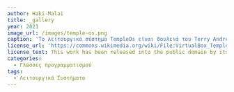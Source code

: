 ```yaml
---
author: Haki-Malai
title: _gallery
year: 2021
image_url: /images/temple-os.png
caption: 'Το λειτουργικό σύστημα TempleOs είναι δουλειά του Terry Andrew Devis (1969-2018). Η ανάπτυξή του ήταν ένα εξαιρετικά περίπλοκο, χρονοβόρο και ασυνήθιστο έργο ιδικά για ένα μόνο άτομο. Ο Terry κατασκεύασε μια δικιά του έκδοση της γλώσσας C, την HolyC, και έναν compiler και αυτήν, χωρίς καμία βιβλιοθήκη ή έτοιμο κώδικα. Ο Terry θεωρούσε το λογισμικό αυτό καλύτερο από το Linux για πολλούς λόγους. Το TempleOs ήταν 64-bit ,λειτουργούσε μόνο σε ανάλυση 640x480 πίξελ με 16 χρώματα και ήχο ενός καναλιού και λειτουργεί μόνο στο protection ring (ring 0) δηλαδή το λογισμικό επικοινωνεί κατευθείαν  με τα εξαρτήματα του υπολογιστή.'
license_url: 'https://commons.wikimedia.org/wiki/File:VirtualBox_TempleOS_x64_27_02_2021_20_43_48.png'
license_text: This work has been released into the public domain by its author, Terry A. Davis. This applies worldwide. Terry A. Davis grants anyone the right to use this work for any purpose, without any conditions, unless such conditions are required by law.
categories:
  - Γλώσσες προγραμματισμού
tags:
  - Λειτουργικά Συστήματα
---
```

